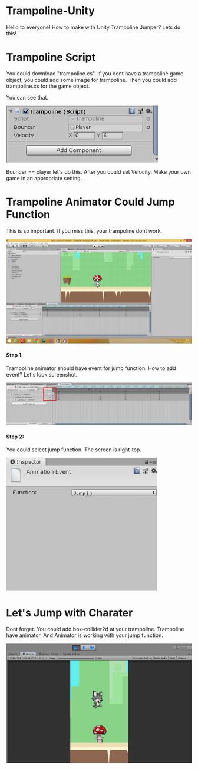 # Trampoline-Unity

Hello to everyone! How to make with Unity Trampoline Jumper? Lets do this!


# Trampoline Script

You could download "trampoline.cs". If you dont have a trampoline game object, you could add some image for trampoline. Then you could add trampoline.cs for the game object. 

You can see that.

![Screenshot](screenshot1.png)


Bouncer == player let's do this. After you could set Velocity. Make your own game in an appropriate setting.


# Trampoline Animator Could Jump Function

This is so important. If you miss this, your trampoline dont work.

![Screenshot](screenshot2.png)

#### Step 1:

Trampoline animator should have event for jump function. How to add event? Let's look screenshot. 

![Screenshot](screenshot3.png)

#### Step 2:

You could select jump function. The screen is right-top.

![Screenshot](screenshot4.png)



# Let's Jump with Charater 

Dont forget. You could add box-collider2d at your trampoline. Trampoline have animator. And Animator is working with your jump function. 

![Screenshot](screenshot5.png)

